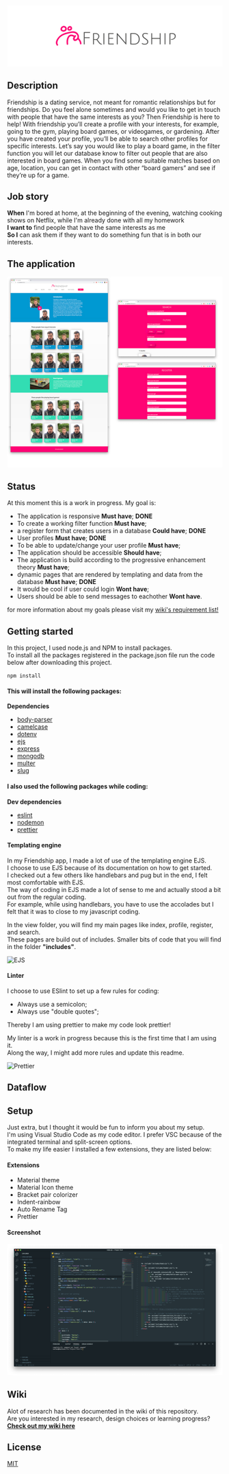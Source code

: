 ![logo friendship](https://raw.githubusercontent.com/NathanNeelis/Project-Tech/master/Styleguide/guide/Friendship_logo-full-RGB_2.jpg)

## Description

Friendship is a dating service, not meant for romantic relationships but for friendships. Do you feel alone sometimes and would you like to get in touch with people that have the same interests as you? Then Friendship is here to help! With friendship you’ll create a profile with your interests, for example, going to the gym, playing board games, or videogames, or gardening. After you have created your profile, you’ll be able to search other profiles for specific interests. Let’s say you would like to play a board game, in the filter function you will let our database know to filter out people that are also interested in board games. When you find some suitable matches based on age, location, you can get in contact with other “board gamers” and see if they’re up for a game.

## Job story

**When** I'm bored at home, at the beginning of the evening, watching cooking shows on Netflix, while I'm already done with all my homework  
**I want to** find people that have the same interests as me  
**So I** can ask them if they want to do something fun that is in both our interests.

## The application

![Screenshots of early app version](https://github.com/NathanNeelis/Project-Tech/blob/master/Styleguide/app/app.jpg)

## Status

At this moment this is a work in progress.
My goal is:

- The application is responsive **Must have**; **DONE**
- To create a working filter function **Must have**;
- a register form that creates users in a database **Could have**; **DONE**
- User profiles **Must have**; **DONE**
- To be able to update/change your user profile **Must have**;
- The application should be accessible **Should have**;
- The application is build according to the progressive enhancement theory **Must have**;
- dynamic pages that are rendered by templating and data from the database **Must have**; **DONE**
- It would be cool if user could login **Wont have**;
- Users should be able to send messages to eachother **Wont have**.

for more information about my goals please visit my [wiki's requirement list!](https://github.com/NathanNeelis/Project-Tech/wiki/Requirement-list)

## Getting started

In this project, I used node.js and NPM to install packages.  
To install all the packages registered in the package.json file run the code below after downloading this project.

    npm install

#### This will install the following packages:

**Dependencies**

- [body-parser](https://www.npmjs.com/package/body-parser)
- [camelcase](https://www.npmjs.com/package/camelcase)
- [dotenv](https://www.npmjs.com/package/dotenv)
- [ejs](https://www.npmjs.com/package/ejs)
- [express](https://www.npmjs.com/package/express)
- [mongodb](https://www.npmjs.com/package/mongodb)
- [multer](https://www.npmjs.com/package/multer)
- [slug](https://www.npmjs.com/package/slug)

#### I also used the following packages while coding:

**Dev dependencies**

- [eslint](https://www.npmjs.com/package/eslint)
- [nodemon](https://www.npmjs.com/package/nodemon)
- [prettier](https://www.npmjs.com/package/prettier)

#### Templating engine

In my Friendship app, I made a lot of use of the templating engine EJS.  
I choose to use EJS because of its documentation on how to get started.  
I checked out a few others like handlebars and pug but in the end, I felt most comfortable with EJS.  
The way of coding in EJS made a lot of sense to me and actually stood a bit out from the regular coding.  
For example, while using handlebars, you have to use the accolades but I felt that it was to close to my javascript coding.

In the view folder, you will find my main pages like index, profile, register, and search.  
These pages are build out of includes. Smaller bits of code that you will find in the folder **"includes"**.

![EJS](https://i0.wp.com/frontnet.eu/wp-content/uploads/2020/04/Javascript_Embedded.png?w=526&ssl=1)

#### Linter

I choose to use ESlint to set up a few rules for coding:

- Always use a semicolon;
- Always use "double quotes";

Thereby I am using prettier to make my code look prettier!

My linter is a work in progress because this is the first time that I am using it.  
Along the way, I might add more rules and update this readme.

![Prettier](https://raw.githubusercontent.com/prettier/prettier-logo/master/images/prettier-banner-light.png)

## Dataflow

## Setup

Just extra, but I thought it would be fun to inform you about my setup.  
I'm using Visual Studio Code as my code editor. I prefer VSC because of the integrated terminal and split-screen options.  
To make my life easier I installed a few extensions, they are listed below:

#### Extensions

- Material theme
- Material Icon theme
- Bracket pair colorizer
- Indent-rainbow
- Auto Rename Tag
- Prettier

#### Screenshot

![image](https://raw.githubusercontent.com/NathanNeelis/Project-Tech/master/Styleguide/editor/editor_nathan.png)

## Wiki

Alot of research has been documented in the wiki of this repository.  
Are you interested in my research, design choices or learning progress?  
[**Check out my wiki here**](https://github.com/NathanNeelis/Project-Tech/wiki)

## License

[MIT](https://github.com/NathanNeelis/Project-Tech/blob/master/LICENSE)
